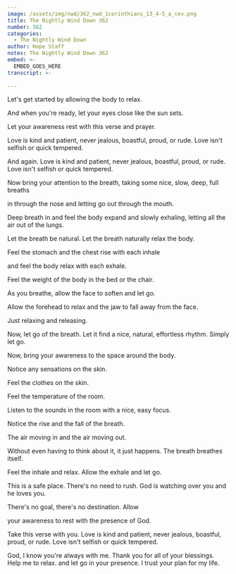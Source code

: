 ```yaml
---
image: /assets/img/nwd/362_nwd_1corinthians_13_4-5_a_cev.png
title: The Nightly Wind Down 362
number: 362
categories:
  - The Nightly Wind Down
author: Hope Staff
notes: The Nightly Wind Down 362
embed: >-
  EMBED_GOES_HERE
transcript: >-
  
---
```

Let's get started by allowing the body to relax.

And when you're ready, let your eyes close like the sun sets.

Let your awareness rest with this verse and prayer.

Love is kind and patient, never jealous, boastful, proud, or rude. Love isn't selfish or quick tempered.

And again. Love is kind and patient, never jealous, boastful, proud, or rude. Love isn't selfish or quick tempered.

Now bring your attention to the breath, taking some nice, slow, deep, full breaths

in through the nose and letting go out through the mouth.

Deep breath in and feel the body expand and slowly exhaling, letting all the air out of the lungs.

Let the breath be natural. Let the breath naturally relax the body.

Feel the stomach and the chest rise with each inhale

and feel the body relax with each exhale.

Feel the weight of the body in the bed or the chair.

As you breathe, allow the face to soften and let go.

Allow the forehead to relax and the jaw to fall away from the face.

Just relaxing and releasing.

Now, let go of the breath. Let it find a nice, natural, effortless rhythm. Simply let go.

Now, bring your awareness to the space around the body.

Notice any sensations on the skin.

Feel the clothes on the skin.

Feel the temperature of the room.

Listen to the sounds in the room with a nice, easy focus.

Notice the rise and the fall of the breath.

The air moving in and the air moving out.

Without even having to think about it, it just happens. The breath breathes itself.

Feel the inhale and relax. Allow the exhale and let go.

This is a safe place. There's no need to rush. God is watching over you and he loves you.

There's no goal, there's no destination. Allow

your awareness to rest with the presence of God.

Take this verse with you. Love is kind and patient, never jealous, boastful, proud, or rude. Love isn't selfish or quick tempered.

God, I know you're always with me. Thank you for all of your blessings. Help me to relax. and let go in your presence. I trust your plan for my life.

